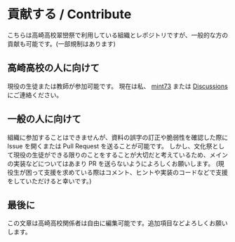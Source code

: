 # 貢献する / Contribute
こちらは高崎高校翠巒祭で利用している組織とレポジトリですが、一般的な方の貢献も可能です。(一部規制はあります)

## 高崎高校の人に向けて
現役の生徒または教師が参加可能です。
現在は私、 [mint73](https://github.com/mint73) または [Discussions](https://github.com/orgs/suiranfes/discussions/categories/一般-general) にご連絡ください。

## 一般の人に向けて
組織に参加することはできませんが、資料の誤字の訂正や脆弱性を確認した際に Issue を開くまたは Pull Request を送ることが可能です。
しかし、文化祭として現役の生徒ができる限りのことをすることが大切だと考えているため、メインの実装などについてはあまり PR を送らないようによろしくお願いします。
(現役生が困って支援を求めている際はコメント、ヒントや実装のコードなどで支援をしていただけると幸いです。)

## 最後に
この文章は高崎高校関係者は自由に編集可能です。追加項目などよろしくお願いします。
